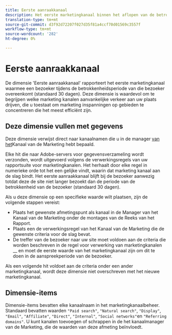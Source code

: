 ```yaml
---
title: Eerste aanraakkanaal
description: Het eerste marketingkanaal binnen het aflopen van de betrokkenheid van de bezoeker.
translation-type: tm+mt
source-git-commit: d3f92d72207f027d35f81a4ccf70d01569c3557f
workflow-type: tm+mt
source-wordcount: '282'
ht-degree: 0%

---
```



# Eerste aanraakkanaal

De dimensie &#39;Eerste aanraakkanaal&#39; rapporteert het eerste marketingkanaal waarmee een bezoeker tijdens de betrokkenheidsperiode van die bezoeker overeenkomt (standaard 30 dagen). Deze dimensie is waardevol om te begrijpen welke marketing kanalen aanvankelijke verkeer aan uw plaats drijven, die u toestaat om marketing inspanningen op gebieden te concentreren die het meest efficiënt zijn.

## Deze dimensie vullen met gegevens

Deze dimensie verwijst direct naar kanaalnamen die u in de manager [van het](/help/admin/admin/marketing-channels-admin.md)Kanaal van de Marketing hebt bepaald.

Elke hit die naar Adobe-servers voor gegevensverzameling wordt verzonden, wordt uitgevoerd volgens de verwerkingsregels van uw rapportsuite voor marketingkanalen. Het herhaalt door elke regel in numerieke orde tot het een gelijke vindt, waarin dat marketing kanaal aan de slag bindt. Het eerste aanraakkanaal blijft bij de bezoeker aanwezig totdat deze de site niet langer bezoekt dan de periode van de betrokkenheid van de bezoeker (standaard 30 dagen).

Als u deze dimensie op een specifieke waarde wilt plaatsen, zijn de volgende stappen vereist:

* Plaats het gewenste afmetingspunt als kanaal in de Manager van het Kanaal van de Marketing onder de montages van de Reeks van het Rapport.
* Plaats een de verwerkingsregel van het Kanaal van de Marketing die de gewenste criteria voor de slag bevat.
* De treffer van de bezoeker naar uw site moet voldoen aan de criteria die worden beschreven in de regel voor verwerking van marketingkanalen __ en moet de eerste waarde van het marketingkanaal zijn om dit te doen in de aanspreekperiode van de bezoeker.

Als een volgende hit voldoet aan de criteria onder een ander marketingkanaal, wordt deze dimensie niet overschreven met het nieuwe marketingkanaal.

## Dimensie-items

Dimensie-items bevatten elke kanaalnaam in het marketingkanaalbeheer. Standaard bevatten waarden `"Paid search"`, `"Natural search"`, `"Display"`, `"Email"`, `"Affiliate"`, `"Direct"`, `"Internal"`, `"Social networks"`en `"Referring domains"`. U kunt kanalen toevoegen of schrappen in de het kanaalmanager van de Marketing, die de waarden van deze afmeting beïnvloedt.
